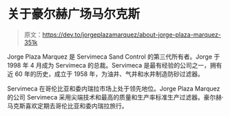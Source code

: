 # 关于豪尔赫广场马尔克斯

> 原文：<https://dev.to/jorgeplazamarquez/about-jorge-plaza-marquez-351k>

Jorge Plaza Marquez 是 Servimeca Sand Control 的第三代所有者。Jorge 于 1998 年 4 月成为 Servimeca 的总裁。Servimeca 是最有经验的公司之一，拥有近 60 年的历史，成立于 1958 年，为油井、气井和水井制造防砂过滤器。

Servimeca 在哥伦比亚和委内瑞拉市场上处于领先地位。Jorge Plaza Marquez 的公司 Servimeca 采用尖端技术和最高的质量和生产率标准生产过滤器。豪尔赫·马克斯喜欢定期去哥伦比亚和委内瑞拉旅行。